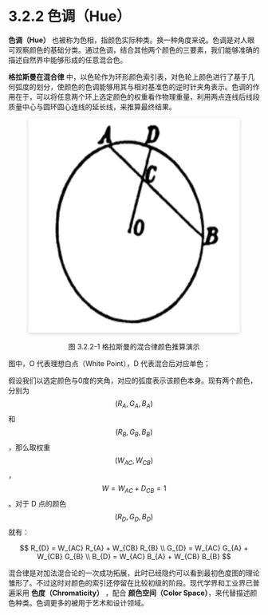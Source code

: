 
# 3.2.2 色调（Hue）

**色调（Hue）** 也被称为色相，指颜色实际种类。换一种角度来说。色调是对人眼可观察颜色的基础分类。通过色调，结合其他两个颜色的三要素，我们能够准确的描述自然界中能够形成的任意混合色。

**格拉斯曼在混合律** 中，以色轮作为环形颜色索引表，对色轮上颜色进行了基于几何弧度的划分，使颜色的色调能够用其与相对基准色的逆时针夹角表示。色调的作用在于，可以将任意两个环上选定颜色的权重看作物理重量，利用两点连线后线段质量中心与圆环圆心连线的延长线，来推算最终结果。

<center>
<figure>
   <img style="border-radius: 0.3125em;
      box-shadow: 0 2px 4px 0 rgba(34,36,38,.12),0 2px 10px 0 rgba(34,36,38,.08);" 
      width = "500" height = "430"
      src="../../Pictures/Grassmann_Circle.png" alt="">
   <figcaption>
      <p>图 3.2.2-1 格拉斯曼的混合律颜色推算演示</p>
   </figcaption>
</figure>
</center>


图中，O 代表理想白点（White Point），D 代表混合后对应单色；

假设我们以选定颜色与0度的夹角，对应的弧度表示该颜色本身。现有两个颜色，分别为 $$(R_{A},G_{A},B_{A})$$ 和 $$(R_{B},G_{B},B_{B})$$ ，那么取权重 $$(W_{AC},W_{CB})$$ ， $$W = W_{AC} + D_{CB} = 1$$ 。对于 D 点的颜色 $$(R_{D},G_{D},B_{D})$$ 就有：

$$
R_{D} = W_{AC} R_{A} + W_{CB} R_{B} \\
G_{D} = W_{AC} G_{A} + W_{CB} G_{B} \\
B_{D} = W_{AC} B_{A} + W_{CB} B_{B}
$$

混合律是对加法混合论的一次成功拓展，此时已经隐约可以看到最初色度图的理论雏形了。不过这时对颜色的索引还停留在比较初级的阶段。现代学界和工业界已普遍采用 **色度（Chromaticity）** ，配合 **颜色空间（Color Space）**，来代替描述颜色种类。色调更多的被用于艺术和设计领域。


[ref]: References_3.md